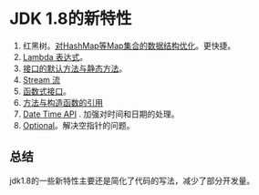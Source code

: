 # JDK 1.8的新特性
1. 红黑树。[对HashMap等Map集合的数据结构优化](JDK1.8-Map.md)。更快捷。
2. [Lambda 表达式](JDK1.8-Lambda.md)。
3. [接口的默认方法与静态方法](JDK1.8-Interface.md)。
4. [Stream 流](JDK1.8-Stream.md)
5. [函数式接口](JDK1.8-FunctionalInterface.md)。
6. [方法与构造函数的引用](JDK1.8-Method.md)
7. [Date Time API](JDK1.8-DateTimeAPI.md) . 加强对时间和日期的处理。
8. [Optional](JDK1.8-Optional.md)。解决空指针的问题。


## 总结
jdk1.8的一些新特性主要还是简化了代码的写法，减少了部分开发量。
